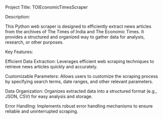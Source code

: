 Project Title: TOIEconomicTimesScraper

Description:

This Python web scraper is designed to efficiently extract news articles from the archives of The Times of India and The Economic Times. 
It provides a structured and organized way to gather data for analysis, research, or other purposes.

Key Features:

Efficient Data Extraction: Leverages efficient web scraping techniques to retrieve news articles quickly and accurately.

Customizable Parameters: Allows users to customize the scraping process by specifying search terms, date ranges, and other relevant parameters.

Data Organization: Organizes extracted data into a structured format (e.g., JSON, CSV) for easy analysis and storage.

Error Handling: Implements robust error handling mechanisms to ensure reliable and uninterrupted scraping.
